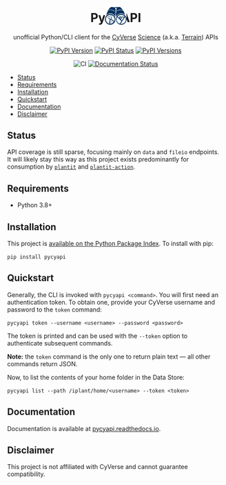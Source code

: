 <div align="center">
<img src="de.png" style="position:relative;top: 75px;width:50px;" />

# PyCyAPI

unofficial Python/CLI client for the [CyVerse](https://www.cyverse.org/) [Science](https://cyverse.org/Science-APIs) (a.k.a. [Terrain](https://de.cyverse.org/terrain/docs/index.html)) APIs

[![PyPI Version](https://img.shields.io/pypi/v/pycyapi.png)](https://pypi.python.org/pypi/pycyapi)
[![PyPI Status](https://img.shields.io/pypi/status/pycyapi.png)](https://pypi.python.org/pypi/pycyapi)
[![PyPI Versions](https://img.shields.io/pypi/pyversions/pycyapi.png)](https://pypi.python.org/pypi/pycyapi)

![CI](https://github.com/Computational-Plant-Science/pycyapi/workflows/CI/badge.svg)
[![Documentation Status](https://readthedocs.org/projects/pycyapi/badge/?version=latest)](https://pycyapi.readthedocs.io/en/latest/?badge=latest)

</div>

<!-- START doctoc generated TOC please keep comment here to allow auto update -->
<!-- DON'T EDIT THIS SECTION, INSTEAD RE-RUN doctoc TO UPDATE -->

- [Status](#status)
- [Requirements](#requirements)
- [Installation](#installation)
- [Quickstart](#quickstart)
- [Documentation](#documentation)
- [Disclaimer](#disclaimer)

<!-- END doctoc generated TOC please keep comment here to allow auto update -->

## Status

API coverage is still sparse, focusing mainly on `data` and `fileio` endpoints. It will likely stay this way as this project exists predominantly for consumption by [`plantit`](https://github.com/Computational-Plant-Science/plantit) and [`plantit-action`](https://github.com/Computational-Plant-Science/plantit-action).

## Requirements

- Python 3.8+

## Installation

This project is [available on the Python Package Index](https://pypi.org/project/pycyapi/). To install with pip:

```shell
pip install pycyapi
```

## Quickstart

Generally, the CLI is invoked with `pycyapi <command>`. You will first need an authentication token. To obtain one, provide your CyVerse username and password to the `token` command:

```shell
pycyapi token --username <username> --password <password>
```

The token is printed and can be used with the `--token` option to authenticate subsequent commands.

**Note:** the `token` command is the only one to return plain text &mdash; all other commands return JSON.

Now, to list the contents of your home folder in the Data Store:

```shell
pycyapi list --path /iplant/home/<username> --token <token>
```

## Documentation

Documentation is available at [pycyapi.readthedocs.io](https://pycyapi.readthedocs.io/en/latest/).

## Disclaimer

This project is not affiliated with CyVerse and cannot guarantee compatibility.